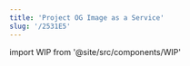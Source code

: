 ```yaml
---
title: 'Project OG Image as a Service'
slug: '/2531E5'
---
```


import WIP from '@site/src/components/WIP'

<WIP />